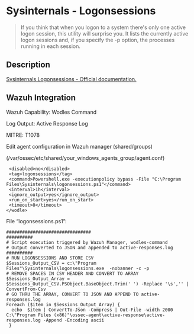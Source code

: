 

# Sysinternals - Logonsessions 
> If you think that when you logon to a system there's only one active logon session, this utility will surprise you. It lists the currently active logon sessions and, if you specify the -p option, the processes running in each session.

## Description

[Sysinternals Logonsessions - Official documentation.](https://docs.microsoft.com/en-us/sysinternals/downloads/logonsessions)

## Wazuh Integration

Wazuh Capability: Wodles Command

Log Output: Active Response Log

MITRE: T1078

Edit agent configuration in Wazuh manager (shared/groups)

(/var/ossec/etc/shared/your_windows_agents_group/agent.conf)

 ```<wodle name="command">
  <disabled>no</disabled>
  <tag>logonsessions</tag>
  <command>Powershell.exe -executionpolicy bypass -File "C:\Program Files\Sysinternals\logonsessions.ps1"</command>
  <interval>1h</interval>
  <ignore_output>yes</ignore_output>
  <run_on_start>yes</run_on_start>
  <timeout>0</timeout>
</wodle>
```
File “logonsessions.ps1”:

```################################
################################
##########
# Script execution triggered by Wazuh Manager, wodles-command
# Output converted to JSON and appended to active-responses.log
##########
# RUN LOGONSESSIONS AND STORE CSV
$Sessions_Output_CSV = c:\"Program Files"\Sysinternals\logonsessions.exe  -nobanner -c -p
# REMOVE SPACES IN CSV HEADER AND CONVERT TO ARRAY
$Sessions_Output_Array = $Sessions_Output_CSV.PSObject.BaseObject.Trim(' ') -Replace '\s','' | ConvertFrom-Csv
# GO THRU THE ARRAY, CONVERT TO JSON AND APPEND TO active-responses.log
Foreach ($item in $Sessions_Output_Array) {
  echo  $item | ConvertTo-Json -Compress | Out-File -width 2000 C:\"Program Files (x86)"\ossec-agent\active-response\active-responses.log -Append -Encoding ascii
 }
```
